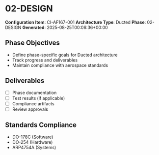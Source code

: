 # 02-DESIGN

**Configuration Item**: CI-AF167-001
**Architecture Type**: Ducted
**Phase**: 02-DESIGN
**Generated**: 2025-08-25T00:06:36+00:00

## Phase Objectives
- Define phase-specific goals for Ducted architecture
- Track progress and deliverables
- Maintain compliance with aerospace standards

## Deliverables
- [ ] Phase documentation
- [ ] Test results (if applicable)
- [ ] Compliance artifacts
- [ ] Review approvals

## Standards Compliance
- DO-178C (Software)
- DO-254 (Hardware)
- ARP4754A (Systems)
